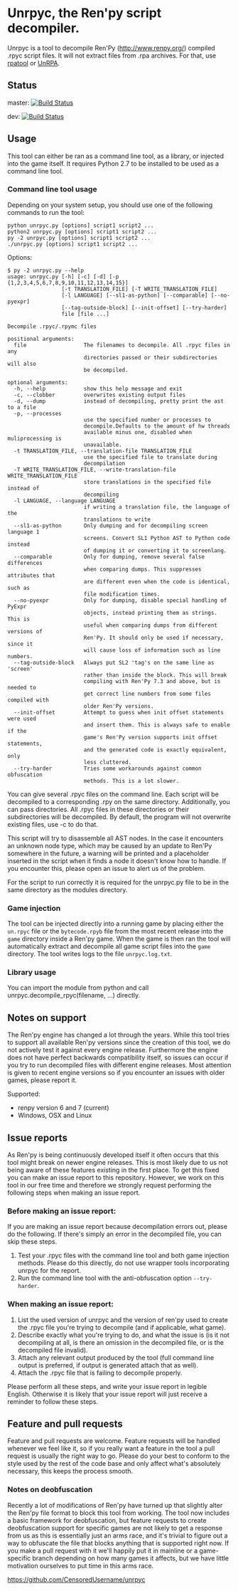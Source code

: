 # Unrpyc, the Ren'py script decompiler.

Unrpyc is a tool to decompile Ren'Py (http://www.renpy.org/) compiled .rpyc
script files. It will not extract files from .rpa archives. For that, use
[rpatool](https://github.com/Shizmob/rpatool) or
[UnRPA](https://github.com/Lattyware/unrpa).


## Status

master: [![Build Status](https://travis-ci.org/CensoredUsername/unrpyc.svg?branch=master)](https://travis-ci.org/CensoredUsername/unrpyc)

dev: [![Build Status](https://travis-ci.org/CensoredUsername/unrpyc.svg?branch=dev)](https://travis-ci.org/CensoredUsername/unrpyc)

## Usage

This tool can either be ran as a command line tool, as a library, or injected into the game itself. It requires Python 2.7 to be installed to be used as a command line tool.

### Command line tool usage

Depending on your system setup, you should use one of the following commands to run the tool:
```
python unrpyc.py [options] script1 script2 ...
python2 unrpyc.py [options] script1 script2 ...
py -2 unrpyc.py [options] script1 script2 ...
./unrpyc.py [options] script1 script2 ...
```

Options:
```
$ py -2 unrpyc.py --help
usage: unrpyc.py [-h] [-c] [-d] [-p {1,2,3,4,5,6,7,8,9,10,11,12,13,14,15}]
                 [-t TRANSLATION_FILE] [-T WRITE_TRANSLATION_FILE]
                 [-l LANGUAGE] [--sl1-as-python] [--comparable] [--no-pyexpr]
                 [--tag-outside-block] [--init-offset] [--try-harder]
                 file [file ...]

Decompile .rpyc/.rpymc files

positional arguments:
  file                  The filenames to decompile. All .rpyc files in any
                        directories passed or their subdirectories will also
                        be decompiled.

optional arguments:
  -h, --help            show this help message and exit
  -c, --clobber         overwrites existing output files
  -d, --dump            instead of decompiling, pretty print the ast to a file
  -p, --processes
                        use the specified number or processes to
                        decompile.Defaults to the amount of hw threads
                        available minus one, disabled when muliprocessing is
                        unavailable.
  -t TRANSLATION_FILE, --translation-file TRANSLATION_FILE
                        use the specified file to translate during
                        decompilation
  -T WRITE_TRANSLATION_FILE, --write-translation-file WRITE_TRANSLATION_FILE
                        store translations in the specified file instead of
                        decompiling
  -l LANGUAGE, --language LANGUAGE
                        if writing a translation file, the language of the
                        translations to write
  --sl1-as-python       Only dumping and for decompiling screen language 1
                        screens. Convert SL1 Python AST to Python code instead
                        of dumping it or converting it to screenlang.
  --comparable          Only for dumping, remove several false differences
                        when comparing dumps. This suppresses attributes that
                        are different even when the code is identical, such as
                        file modification times.
  --no-pyexpr           Only for dumping, disable special handling of PyExpr
                        objects, instead printing them as strings. This is
                        useful when comparing dumps from different versions of
                        Ren'Py. It should only be used if necessary, since it
                        will cause loss of information such as line numbers.
  --tag-outside-block   Always put SL2 'tag's on the same line as 'screen'
                        rather than inside the block. This will break
                        compiling with Ren'Py 7.3 and above, but is needed to
                        get correct line numbers from some files compiled with
                        older Ren'Py versions.
  --init-offset         Attempt to guess when init offset statements were used
                        and insert them. This is always safe to enable if the
                        game's Ren'Py version supports init offset statements,
                        and the generated code is exactly equivalent, only
                        less cluttered.
  --try-harder          Tries some workarounds against common obfuscation
                        methods. This is a lot slower.

```

You can give several .rpyc files on the command line. Each script will be
decompiled to a corresponding .rpy on the same directory. Additionally, you can
pass directories. All .rpyc files in these directories or their subdirectories
will be decompiled. By default, the program will not overwrite existing files,
use -c to do that.

This script will try to disassemble all AST nodes. In the case it encounters an
unknown node type, which may be caused by an update to Ren'Py somewhere in the
future, a warning will be printed and a placeholder inserted in the script when
it finds a node it doesn't know how to handle. If you encounter this, please
open an issue to alert us of the problem.

For the script to run correctly it is required for the unrpyc.py file to be in
the same directory as the modules directory.

### Game injection

The tool can be injected directly into a running game by placing either the
`un.rpyc` file or the `bytecode.rpyb` file from the most recent release into
the `game` directory inside a Ren'py game. When the game is then ran the tool
will automatically extract and decompile all game script files into the `game`
directory. The tool writes logs to the file `unrpyc.log.txt`.

### Library usage

You can import the module from python and call
unrpyc.decompile_rpyc(filename, ...) directly.

## Notes on support

The Ren'py engine has changed a lot through the years. While this tool tries to
support all available Ren'py versions since the creation of this tool, we do not
actively test it against every engine release. Furthermore the engine does
not have perfect backwards compatibility itself, so issues can occur if you try
to run decompiled files with different engine releases. Most attention is given
to recent engine versions so if you encounter an issues with older games, please
report it.

Supported:
* renpy version 6 and 7 (current)
* Windows, OSX and Linux

## Issue reports

As Ren'py is being continuously developed itself it often occurs that this tool might
break on newer engine releases. This is most likely due to us not being
aware of these features existing in the first place. To get this fixed
you can make an issue report to this repository. However, we work on this tool
in our free time and therefore we strongly request performing the following steps when
making an issue report.

### Before making an issue report:

If you are making an issue report because decompilation errors out, please do the following.
If there's simply an error in the decompiled file, you can skip these steps.

1. Test your .rpyc files with the command line tool and both game injection methods. Please
   do this directly, do not use wrapper tools incorporating unrpyc for the report.
2. Run the command line tool with the anti-obfuscation option `--try-harder`.

### When making an issue report:

1. List the used version of unrpyc and the version of ren'py used to create the .rpyc file
   you're trying to decompile (and if applicable, what game).
2. Describe exactly what you're trying to do, and what the issue is (is it not decompiling
   at all, is there an omission in the decompiled file, or is the decompiled file invalid).
3. Attach any relevant output produced by the tool (full command line output is preferred,
   if output is generated attach that as well).
4. Attach the .rpyc file that is failing to decompile properly.

Please perform all these steps, and write your issue report in legible English. Otherwise
it is likely that your issue report will just receive a reminder to follow these steps.

## Feature and pull requests

Feature and pull requests are welcome. Feature requests will be handled whenever we feel
like it, so if you really want a feature in the tool a pull request is usually the right
way to go. Please do your best to conform to the style used by the rest of the code base
and only affect what's absolutely necessary, this keeps the process smooth.

### Notes on deobfuscation

Recently a lot of modifications of Ren'py have turned up that slightly alter the Ren'py
file format to block this tool from working. The tool now includes a basic framework
for deobfuscation, but feature requests to create deobfuscation support for specific
games are not likely to get a response from us as this is essentially just an arms race,
and it's trivial to figure out a way to obfuscate the file that blocks anything that is
supported right now. If you make a pull request with it we'll happily put it in mainline
or a game-specific branch depending on how many games it affects, but we have little
motivation ourselves to put time in this arms race.

https://github.com/CensoredUsername/unrpyc
